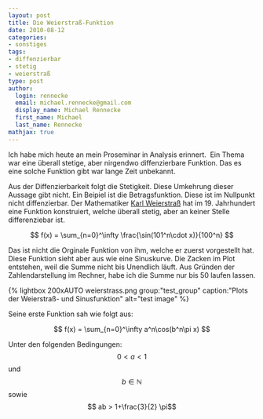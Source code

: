```yaml
---
layout: post
title: Die Weierstraß-Funktion
date: 2010-08-12
categories:
- sonstiges
tags:
- diffenzierbar
- stetig
- weierstraß
type: post
author:
  login: rennecke
  email: michael.rennecke@gmail.com
  display_name: Michael Rennecke
  first_name: Michael
  last_name: Rennecke
mathjax: true
---
```

Ich habe mich heute an mein Proseminar in Analysis erinnert.  Ein Thema war eine überall stetige, aber nirgendwo diffenzierbare Funktion.
Das es eine solche Funktion gibt war lange Zeit unbekannt.

Aus der Diffenzierbarkeit folgt die Stetigkeit. Diese Umkehrung dieser Aussage gibt nicht. Ein Beipiel ist die Betragsfunktion.
Diese ist im Nullpunkt nicht diffenzierbar. Der Mathematiker [Karl Weierstraß](http://de.wikipedia.org/wiki/Karl_Weierstra%C3%9F)
hat im 19. Jahrhundert eine Funktion konstruiert, welche überall stetig, aber an keiner Stelle differenziebar ist.

$$ f(x) = \sum_{n=0}^\infty \frac{\sin(101^n\cdot x)}{100^n} $$

Das ist nicht die Orginale Funktion von ihm, welche er zuerst vorgestellt hat. Diese Funktion sieht aber aus wie eine Sinuskurve. 
Die Zacken im Plot entstehen, weil die Summe nicht bis Unendlich läuft. Aus Gründen der Zahlendarstellung im Rechner,
habe ich die Summe nur bis 50 laufen lassen.

{% lightbox 200xAUTO weierstrass.png group:"test_group" caption:"Plots der Weierstraß- und Sinusfunktion" alt="test image" %}

Seine erste Funktion sah wie folgt aus:

$$ f(x) = \sum_{n=0}^\infty a^n\cos(b^n\pi x) $$

Unter den folgenden Bedingungen: $$ 0 < a < 1$$  und $$b \in \mathbb{N}$$ sowie $$ ab > 1+\frac{3}{2} \pi$$
